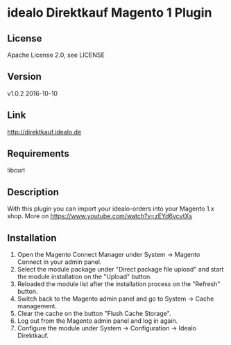 # idealo Direktkauf Magento 1 Plugin

## License
Apache License 2.0, see LICENSE

## Version
v1.0.2 2016-10-10

## Link
http://direktkauf.idealo.de

## Requirements
libcurl

## Description
With this plugin you can import your idealo-orders into your Magento 1.x shop.
More on https://www.youtube.com/watch?v=zEYd6vcvtXs

## Installation
1. Open the Magento Connect Manager under System -> Magento Connect in your admin panel.
2. Select the module package under "Direct package file upload" and start the module installation on the "Upload" button.
3. Reloaded the module list after the installation process on the "Refresh" button.
4. Switch back to the Magento admin panel and go to System -> Cache management.
5. Clear the cache on the button "Flush Cache Storage".
6. Log out from the Magento admin panel and log in again.
7. Configure the module under System -> Configuration -> Idealo Direktkauf.